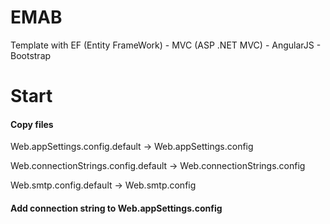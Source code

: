 # EMAB
Template with EF (Entity FrameWork) - MVC (ASP .NET MVC) - AngularJS - Bootstrap 

# Start
#### Copy files
Web.appSettings.config.default -> Web.appSettings.config

Web.connectionStrings.config.default -> Web.connectionStrings.config

Web.smtp.config.default -> Web.smtp.config

#### Add connection string to Web.appSettings.config
